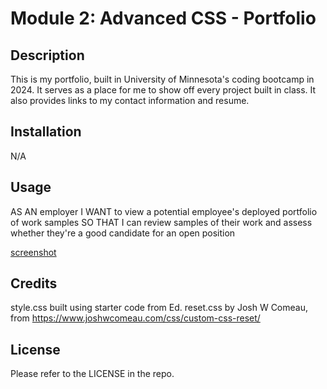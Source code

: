 # Module 2: Advanced CSS - Portfolio

## Description

This is my portfolio, built in University of Minnesota's coding bootcamp in 2024. It serves as a place for me to show off every project built in class. It also provides links to my contact information and resume.

## Installation

N/A

## Usage

AS AN employer
I WANT to view a potential employee's deployed portfolio of work samples
SO THAT I can review samples of their work and assess whether they're a good candidate for an open position

[screenshot](assets/images/screenshot.png)

## Credits

style.css built using starter code from Ed.
reset.css by Josh W Comeau, from https://www.joshwcomeau.com/css/custom-css-reset/

## License

Please refer to the LICENSE in the repo.
